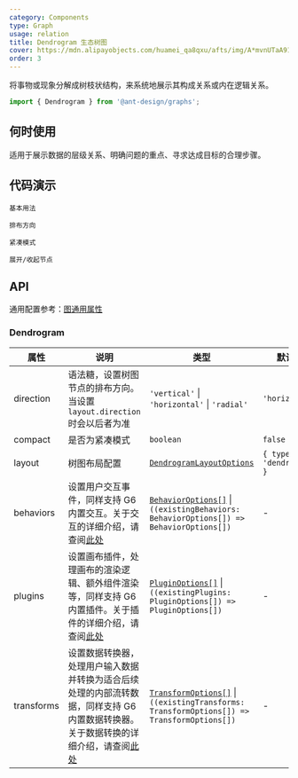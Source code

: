 ```yaml
---
category: Components
type: Graph
usage: relation
title: Dendrogram 生态树图
cover: https://mdn.alipayobjects.com/huamei_qa8qxu/afts/img/A*mvnUTaA91H0AAAAAAAAAAAAADmJ7AQ/original
order: 3
---
```


将事物或现象分解成树枝状结构，来系统地展示其构成关系或内在逻辑关系。

```js
import { Dendrogram } from '@ant-design/graphs';
```

## 何时使用

适用于展示数据的层级关系、明确问题的重点、寻求达成目标的合理步骤。

## 代码演示

<code id="demo-dendrogram-default" src="./demos/dendrogram/default.tsx" description="简单的展示。">基本用法</code>

<code id="demo-dendrogram-direction" src="./demos/dendrogram/direction.tsx" description="通过设置语法糖 `direction` 为 `vertical` `radial` 分别让子节点垂直、径向分布。若不设置 `direction`，则默认 `horizontal` 水平分布。注意，节点标签也会自动根据 `direction` 排布，当设置 `node.style.labelPlacement` 时会以后者为准">排布方向</code>

<code id="demo-dendrogram-compact" src="./demos/dendrogram/compact.tsx" description="通过 `compact` 配置紧凑模式">紧凑模式</code>

<code id="demo-dendrogram-collapse-expand" src="./demos/dendrogram/collapse-expand.tsx" description="添加 G6 内置 CollapseExpand 交互，双击触发展开/收起。更多 G6 内置交互请查阅[此处](https://g6.antv.antgroup.com/manual/core-concept/behavior)。">展开/收起节点</code>

## API

通用配置参考：[图通用属性](./overview#图通用属性)

### Dendrogram

| 属性 | 说明 | 类型 | 默认值 |
| --- | --- | --- | --- |
| direction | 语法糖，设置树图节点的排布方向。当设置 `layout.direction` 时会以后者为准 | `'vertical'` \| `'horizontal'` \| `'radial'` | `'horizontal'` |
| compact | 是否为紧凑模式 | `boolean` | `false` |
| layout | 树图布局配置 | [`DendrogramLayoutOptions`](https://g6.antv.antgroup.com/api/layouts/dendrogram-layout) | `{ type: 'dendrogram' }` |
| behaviors | 设置用户交互事件，同样支持 G6 内置交互。关于交互的详细介绍，请查阅[此处](https://g6.antv.antgroup.com/manual/core-concept/behavior) | [`BehaviorOptions[]`](https://g6.antv.antgroup.com/api/behaviors/brush-select) \| `((existingBehaviors: BehaviorOptions[]) => BehaviorOptions[])` | - |
| plugins | 设置画布插件，处理画布的渲染逻辑、额外组件渲染等，同样支持 G6 内置插件。关于插件的详细介绍，请查阅[此处](https://g6.antv.antgroup.com/manual/core-concept/plugin) | [`PluginOptions[]`](https://g6.antv.antgroup.com/api/plugins/background) \| `((existingPlugins: PluginOptions[]) => PluginOptions[])` | - |
| transforms | 设置数据转换器，处理用户输入数据并转换为适合后续处理的内部流转数据，同样支持 G6 内置数据转换器。关于数据转换的详细介绍，请查阅[此处](https://g6.antv.antgroup.com/api/transforms/map-node-size) | [`TransformOptions[]`](https://g6.antv.antgroup.com/api/transforms/map-node-size) \| `((existingTransforms: TransformOptions[]) => TransformOptions[])` | - |
